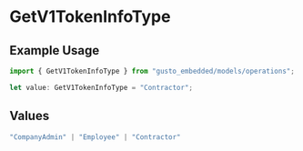 # GetV1TokenInfoType

## Example Usage

```typescript
import { GetV1TokenInfoType } from "gusto_embedded/models/operations";

let value: GetV1TokenInfoType = "Contractor";
```

## Values

```typescript
"CompanyAdmin" | "Employee" | "Contractor"
```